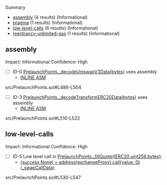 Summary
 - [assembly](#assembly) (4 results) (Informational)
 - [pragma](#pragma) (1 results) (Informational)
 - [low-level-calls](#low-level-calls) (6 results) (Informational)
 - [reentrancy-unlimited-gas](#reentrancy-unlimited-gas) (1 results) (Informational)
## assembly
Impact: Informational
Confidence: High
 - [ ] ID-0
[PrelaunchPoints._decodeUniswapV3Data(bytes)](src/PrelaunchPoints.sol#L486-L504) uses assembly
	- [INLINE ASM](src/PrelaunchPoints.sol#L492-L503)

src/PrelaunchPoints.sol#L486-L504

 - [ ] ID-3
[PrelaunchPoints._decodeTransformERC20Data(bytes)](src/PrelaunchPoints.sol#L510-L522) uses assembly
	- [INLINE ASM](src/PrelaunchPoints.sol#L515-L521)

src/PrelaunchPoints.sol#L510-L522


## low-level-calls
Impact: Informational
Confidence: High
 - [ ] ID-5
Low level call in [PrelaunchPoints._fillQuote(IERC20,uint256,bytes)](src/PrelaunchPoints.sol#L530-L547):
	- [(success,None) = address(exchangeProxy).call{value: 0}(_swapCallData)](src/PrelaunchPoints.sol#L538)

src/PrelaunchPoints.sol#L530-L547

